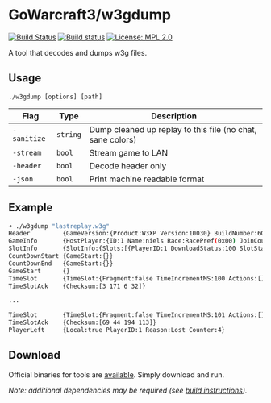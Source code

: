 GoWarcraft3/w3gdump
===========
[![Build Status](https://travis-ci.org/nielsAD/gowarcraft3.svg?branch=master)](https://travis-ci.org/nielsAD/gowarcraft3)
[![Build status](https://ci.appveyor.com/api/projects/status/a5cecrpfo0pe14ux/branch/master?svg=true)](https://ci.appveyor.com/project/nielsAD/gowarcraft3)
[![License: MPL 2.0](https://img.shields.io/badge/License-MPL%202.0-brightgreen.svg)](https://opensource.org/licenses/MPL-2.0)

A tool that decodes and dumps w3g files.

Usage
-----

`./w3gdump [options] [path]`

|    Flag   |  Type  | Description |
|-----------|--------|-------------|
|`-sanitize`|`string`|Dump cleaned up replay to this file (no chat, sane colors)|
|`-stream`  |`bool`  |Stream game to LAN|
|`-header`  |`bool`  |Decode header only|
|`-json`    |`bool`  |Print machine readable format|

Example
-------

```bash
➜ ./w3gdump "lastreplay.w3g"
Header         {GameVersion:{Product:W3XP Version:10030} BuildNumber:6061 DurationMS:640650 SinglePlayer:true}
GameInfo       {HostPlayer:{ID:1 Name:niels Race:RacePref(0x00) JoinCounter:0} GameName:Local Game GameSettings:{GameSettingFlags:SpeedFast|TerrainDefault|ObsNone|TeamsTogether|TeamsFixed MapWidth:116 MapHeight:84 MapXoro:2599102717 MapPath:Maps/FrozenThrone//(2)EchoIsles.w3x HostName:niels MapSha1:[]} GameFlags:Custom|SignedMap NumSlots:24 LanguageID:0}
SlotInfo       {SlotInfo:{Slots:[{PlayerID:1 DownloadStatus:100 SlotStatus:Occupied Computer:false Team:0 Color:0 Race:Random(Selectable) ComputerType:Normal Handicap:100} {PlayerID:0 DownloadStatus:100 SlotStatus:Occupied Computer:true Team:1 Color:1 Race:Random(Selectable) ComputerType:Normal Handicap:100}] RandomSeed:40053178 SlotLayout:Melee NumPlayers:2}}
CountDownStart {GameStart:{}}
CountDownEnd   {GameStart:{}}
GameStart      {}
TimeSlot       {TimeSlot:{Fragment:false TimeIncrementMS:100 Actions:[]}}
TimeSlotAck    {Checksum:[3 171 6 32]}

...

TimeSlot       {TimeSlot:{Fragment:false TimeIncrementMS:101 Actions:[]}}
TimeSlotAck    {Checksum:[69 44 194 113]}
PlayerLeft     {Local:true PlayerID:1 Reason:Lost Counter:4}
```

Download
--------

Official binaries for tools are [available](https://github.com/nielsAD/gowarcraft3/releases/latest). Simply download and run.

_Note: additional dependencies may be required (see [build instructions](/README.md#build))._
